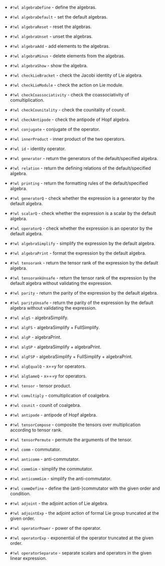 <!-- Algebra.wl -->

* `#!wl algebraDefine` - define the algebras.

* `#!wl algebraDefault` - set the default algebras.

* `#!wl algebraReset` - reset the algebras.

* `#!wl algebraUnset` - unset the algebras.

* `#!wl algebraAdd` - add elements to the algebras.

* `#!wl algebraMinus` - delete elements from the algebras.

* `#!wl algebraShow` - show the algebra.


<!-- Check.wl -->

* `#!wl checkLieBracket` - check the Jacobi identity of Lie algebra.

* `#!wl checkLieModule` - check the action on Lie module.

* `#!wl checkCoassociativity` - check the coassociativity of comultiplication.

* `#!wl checkCounitality` - check the counitality of counit.

* `#!wl checkAntipode` - check the antipode of Hopf algebra.


<!-- Conjugate.wl -->

* `#!wl conjugate` - conjugate of the operator.

* `#!wl innerProduct` - inner product of the two operators.


<!-- Core.wl -->

* `#!wl id` - identity operator.

* `#!wl generator` - return the generators of the default/specified algebra.

* `#!wl relation` - return the defining relations of the default/specified algebra.

* `#!wl printing` - return the formatting rules of the default/specified algebra.

* `#!wl generatorQ` - check whether the expression is a generator by the default algebra.

* `#!wl scalarQ` - check whether the expression is a scalar by the default algebra.

* `#!wl operatorQ` - check whether the expression is an operator by the default algebra.

* `#!wl algebraSimplify` - simplify the expression by the default algebra.

* `#!wl algebraPrint` - format the expression by the default algebra.

* `#!wl tensorank` - return the tensor rank of the expression by the default algebra.

* `#!wl tensorankUnsafe` - return the tensor rank of the expression by the default algebra without validating the expression.

* `#!wl parity` - return the parity of the expression by the default algebra.

* `#!wl parityUnsafe` - return the parity of the expression by the default algebra without validating the expression.

* `#!wl algS` - algebraSimplify.

* `#!wl algFS` - algebraSimplify + FullSimplify.

* `#!wl algP` - algebraPrint.

* `#!wl algSP` - algebraSimplify + algebraPrint.

* `#!wl algFSP` - algebraSimplify + FullSimplify + algebraPrint.

* `#!wl algEqualQ` - x==y for operators.

* `#!wl algSameQ` - x===y for operators.


<!-- Tensor.wl -->

* `#!wl tensor` - tensor product.

* `#!wl comultiply` - comultiplication of coalgebra.

* `#!wl counit` - counit of coalgebra.

* `#!wl antipode` - antipode of Hopf algebra.

* `#!wl tensorCompose` - composite the tensors over multiplication according to tensor rank.

* `#!wl tensorPermute` - permute the arguments of the tensor.


<!-- Utility.wl -->

* `#!wl comm` - commutator.

* `#!wl anticomm` - anti-commutator.

* `#!wl commSim` - simplify the commutator.

* `#!wl anticommSim` - simplify the anti-commutator.

* `#!wl commDefine` - define the (anti-)commutator with the given order and condition.

* `#!wl adjoint` - the adjoint action of Lie algebra.

* `#!wl adjointExp` - the adjoint action of formal Lie group truncated at the given order.

* `#!wl operatorPower` - power of the operator.

* `#!wl operatorExp` - exponential of the operator truncated at the given order.

* `#!wl operatorSeparate` - separate scalars and operators in the given linear expression.